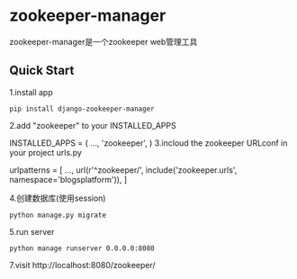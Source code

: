 # zookeeper-manager #

zookeeper-manager是一个zookeeper web管理工具

Quick Start
----------
1.install app

`pip install django-zookeeper-manager`


2.add "zookeeper" to your INSTALLED_APPS

INSTALLED_APPS = (
    ...,
    'zookeeper',
)
3.incloud the zookeeper URLconf in your project urls.py

urlpatterns = [
    ...,
    url(r'^zookeeper/', include('zookeeper.urls', namespace='blogsplatform')),
]

4.创建数据库(使用session)

`python manage.py migrate`

5.run server

`python manage runserver 0.0.0.0:8080`

7.visit http://localhost:8080/zookeeper/
